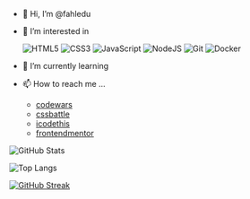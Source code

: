- 👋 Hi, I’m @fahledu
- 👀 I’m interested in

  ![HTML5](https://img.shields.io/badge/HTML5-E34F26?style=for-the-badge&logo=html5&logoColor=white)
  ![CSS3](https://img.shields.io/badge/CSS3-1572B6?style=for-the-badge&logo=css3&logoColor=white)
  ![JavaScript](https://img.shields.io/badge/JavaScript-F7DF1E?style=for-the-badge&logo=javascript&logoColor=black)
  ![NodeJS](https://img.shields.io/badge/node.js-6DA55F?style=for-the-badge&logo=node.js&logoColor=white)
  ![Git](https://img.shields.io/badge/git-%23F05033.svg?style=for-the-badge&logo=git&logoColor=white)
  ![Docker](https://img.shields.io/badge/docker-%230db7ed.svg?style=for-the-badge&logo=docker&logoColor=white)

- 🌱 I’m currently learning 

- 📫 How to reach me ...
    - [codewars](https://www.codewars.com/users/fahledu)
    - [cssbattle](https://cssbattle.dev/player/fahledu)
    - [icodethis](https://icodethis.com/fahledu)
    - [frontendmentor](https://www.frontendmentor.io/profile/fahledu)


![GitHub Stats](https://github-readme-stats.vercel.app/api?username=fahledu&theme=transparent&bg_color=000&border_color=30A3DC&show_icons=true&icon_color=30A3DC&title_color=E94D5F&text_color=FFF) 

![Top Langs](https://github-readme-stats-git-masterrstaa-rickstaa.vercel.app/api/top-langs/?username=fahledu&layout=compact&bg_color=000&border_color=30A3DC&title_color=E94D5F&text_color=FFF) 

[![GitHub Streak](https://streak-stats.demolab.com/?user=fahledu&theme=bear&background=000&border=30A3DC&dates=FFF)](https://git.io/streak-stats)
